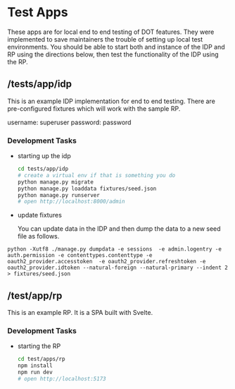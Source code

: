 # Test Apps

These apps are for local end to end testing of DOT features. They were implemented to save maintainers the trouble of setting up
local test environments. You should be able to start both and instance of the IDP and RP using the directions below, then test the
functionality of the IDP using the RP.

## /tests/app/idp

This is an example IDP implementation for end to end testing. There are pre-configured fixtures which will work with the sample RP.

username: superuser
password: password

### Development Tasks

* starting up the idp

  ```bash
  cd tests/app/idp
  # create a virtual env if that is something you do
  python manage.py migrate
  python manage.py loaddata fixtures/seed.json
  python manage.py runserver
  # open http://localhost:8000/admin

  ```

* update fixtures

  You can update data in the IDP and then dump the data to a new seed file as follows.

```
python -Xutf8 ./manage.py dumpdata -e sessions  -e admin.logentry -e auth.permission -e contenttypes.contenttype -e oauth2_provider.accesstoken  -e oauth2_provider.refreshtoken -e oauth2_provider.idtoken --natural-foreign --natural-primary --indent 2 > fixtures/seed.json
```

## /test/app/rp

This is an example RP. It is a SPA built with Svelte.

### Development Tasks

* starting the RP

  ```bash
  cd test/apps/rp
  npm install
  npm run dev
  # open http://localhost:5173
  ```